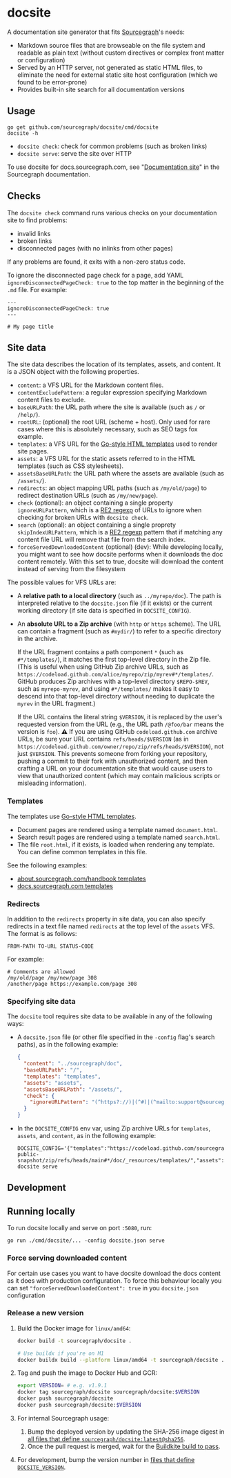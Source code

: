 # docsite

A documentation site generator that fits [Sourcegraph](https://sourcegraph.com)'s needs:

- Markdown source files that are browseable on the file system and readable as plain text (without custom directives or complex front matter or configuration)
- Served by an HTTP server, not generated as static HTML files, to eliminate the need for external static site host configuration (which we found to be error-prone)
- Provides built-in site search for all documentation versions

## Usage

```shell
go get github.com/sourcegraph/docsite/cmd/docsite
docsite -h
```

- `docsite check`: check for common problems (such as broken links)
- `docsite serve`: serve the site over HTTP

To use docsite for docs.sourcegraph.com, see "[Documentation site](https://docs.sourcegraph.com/dev/documentation/site)" in the Sourcegraph documentation.

## Checks

The `docsite check` command runs various checks on your documentation site to find problems:

- invalid links
- broken links
- disconnected pages (with no inlinks from other pages)

If any problems are found, it exits with a non-zero status code.

To ignore the disconnected page check for a page, add YAML `ignoreDisconnectedPageCheck: true` to the top matter in the beginning of the `.md` file. For example:

```
---
ignoreDisconnectedPageCheck: true
---

# My page title
```

## Site data

The site data describes the location of its templates, assets, and content. It is a JSON object with the following properties.

- `content`: a VFS URL for the Markdown content files.
- `contentExcludePattern`: a regular expression specifying Markdown content files to exclude.
- `baseURLPath`: the URL path where the site is available (such as `/` or `/help/`).
- `rootURL`: (optional) the root URL (scheme + host). Only used for rare cases where this is absolutely necessary, such as SEO tags fox example.
- `templates`: a VFS URL for the [Go-style HTML templates](https://golang.org/pkg/html/template/) used to render site pages.
- `assets`: a VFS URL for the static assets referred to in the HTML templates (such as CSS stylesheets).
- `assetsBaseURLPath`: the URL path where the assets are available (such as `/assets/`).
- `redirects`: an object mapping URL paths (such as `/my/old/page`) to redirect destination URLs (such as `/my/new/page`).
- `check` (optional): an object containing a single property `ignoreURLPattern`, which is a [RE2 regexp](https://golang.org/pkg/regexp/syntax/) of URLs to ignore when checking for broken URLs with `docsite check`.
- `search` (optional): an object containing a single proprety `skipIndexURLPattern`, which is a [RE2 regexp](https://golang.org/pkg/regexp/syntax/) pattern that if matching any content file URL will remove that file from the search index.
- `forceServedDownloadedContent` (optional) (dev):  While developing locally, you might want to see how docsite performs when it downloads the doc content remotely. With this set to true, docsite will download the content instead of serving from the filesystem

The possible values for VFS URLs are:

- A **relative path to a local directory** (such as `../myrepo/doc`). The path is interpreted relative to the `docsite.json` file (if it exists) or the current working directory (if site data is specified in `DOCSITE_CONFIG`).
- An **absolute URL to a Zip archive** (with `http` or `https` scheme). The URL can contain a fragment (such as `#mydir/`) to refer to a specific directory in the archive.

  If the URL fragment contains a path component `*` (such as `#*/templates/`), it matches the first top-level directory in the Zip file. (This is useful when using GitHub Zip archive URLs, such as `https://codeload.github.com/alice/myrepo/zip/myrev#*/templates/`. GitHub produces Zip archives with a top-level directory `$REPO-$REV`, such as `myrepo-myrev`, and using `#*/templates/` makes it easy to descend into that top-level directory without needing to duplicate the `myrev` in the URL fragment.)

  If the URL contains the literal string `$VERSION`, it is replaced by the user's requested version from the URL (e.g., the URL path `/@foo/bar` means the version is `foo`). ⚠️ If you are using GitHub `codeload.github.com` archive URLs, be sure your URL contains `refs/heads/$VERSION` (as in `https://codeload.github.com/owner/repo/zip/refs/heads/$VERSION`), not just `$VERSION`. This prevents someone from forking your repository, pushing a commit to their fork with unauthorized content, and then crafting a URL on your documentation site that would cause users to view that unauthorized content (which may contain malicious scripts or misleading information).

### Templates

The templates use [Go-style HTML templates](https://golang.org/pkg/html/template/).

- Document pages are rendered using a template named `document.html`.
- Search result pages are rendered using a template named `search.html`.
- The file `root.html`, if it exists, is loaded when rendering any template. You can define common templates in this file.

See the following examples:

- [about.sourcegraph.com/handbook templates](https://github.com/sourcegraph/about/tree/master/_resources/templates)
- [docs.sourcegraph.com templates](https://github.com/sourcegraph/sourcegraph-public-snapshot/tree/main/doc/_resources/templates)

### Redirects

In addition to the `redirects` property in site data, you can also specify redirects in a text file named `redirects` at the top level of the `assets` VFS. The format is as follows:

```text
FROM-PATH TO-URL STATUS-CODE
```

For example:

```text
# Comments are allowed
/my/old/page /my/new/page 308
/another/page https://example.com/page 308
```

### Specifying site data

The `docsite` tool requires site data to be available in any of the following ways:

- A `docsite.json` file (or other file specified in the `-config` flag's search paths), as in the following example:
  ```json
  {
    "content": "../sourcegraph/doc",
    "baseURLPath": "/",
    "templates": "templates",
    "assets": "assets",
    "assetsBaseURLPath": "/assets/",
    "check": {
      "ignoreURLPattern": "(^https?://)|(^#)|(^mailto:support@sourcegraph\\.com$)|(^chrome://)"
    }
  }
  ```
- In the `DOCSITE_CONFIG` env var, using Zip archive URLs for `templates`, `assets`, and `content`, as in the following example:
  ```
  DOCSITE_CONFIG='{"templates":"https://codeload.github.com/sourcegraph/sourcegraph-public-snapshot/zip/refs/heads/main#*/doc/_resources/templates/","assets":"https://codeload.github.com/sourcegraph/sourcegraph/zip/refs/heads/main#*/doc/_resources/assets/","content":"https://codeload.github.com/sourcegraph/sourcegraph/zip/refs/heads/$VERSION#*/doc/","baseURLPath":"/","assetsBaseURLPath":"/assets/","defaultContentBranch":"main"}' docsite serve
  ```

## Development

## Running locally

To run docsite locally and serve on port `:5080`, run:

```shell
go run ./cmd/docsite/... -config docsite.json serve
```

### Force serving downloaded content

For certain use cases you want to have docsite download the docs content as it does with production configuration. To force this behaviour locally you can set `"forceServedDownloadedContent": true` in you `docsite.json` configuration

### Release a new version

1. Build the Docker image for `linux/amd64`:

   ```sh
   docker build -t sourcegraph/docsite .

   # Use buildx if you're on M1
   docker buildx build --platform linux/amd64 -t sourcegraph/docsite .
   ```

1. Tag and push the image to Docker Hub and GCR:
   ```sh
   export VERSION= # e.g. v1.9.1
   docker tag sourcegraph/docsite sourcegraph/docsite:$VERSION
   docker push sourcegraph/docsite
   docker push sourcegraph/docsite:$VERSION
   ```
1. For internal Sourcegraph usage:
   1. Bump the deployed version by updating the SHA-256 image digest in [all files that define `sourcegraph/docsite:latest@sha256`](https://sourcegraph.sourcegraph.com/search?q=context:global+repo:%5Egithub.com/sourcegraph/*+%28NOT+repo:sourcegraph/kube-backup%29+index.docker.io/sourcegraph/docsite:v.*%40sha256:.*&patternType=regexp&sm=1&groupBy=path).
   1. Once the pull request is merged, wait for the [Buildkite build to pass](https://buildkite.com/sourcegraph/deploy-sourcegraph-cloud/builds?branch=release).
1. For development, bump the version number in [files that define `DOCSITE_VERSION`](https://sourcegraph.com/search?q=context:global+repo:%5Egithub.com/sourcegraph/*+%28NOT+repo:sourcegraph/kube-backup%29+DOCSITE_VERSION:&patternType=literal).
